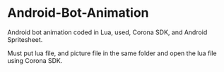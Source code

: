 # Android-Bot-Animation
Android bot animation coded in Lua, used, Corona SDK, and Android Spritesheet.


Must put lua file, and picture file in the same folder and open the lua file using Corona SDK.
